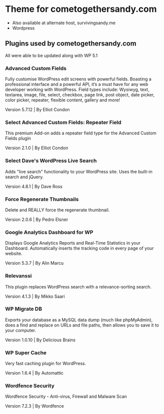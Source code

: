 # Theme for cometogethersandy.com

- Also available at alternate host, survivingsandy.me
- Wordpress

## Plugins used by cometogethersandy.com

All were able to be updated along with WP 5.1

### Advanced Custom Fields

Fully customise WordPress edit screens with powerful fields. Boasting a professional interface and a powerful API, it’s a must have for any web developer working with WordPress. Field types include: Wysiwyg, text, textarea, image, file, select, checkbox, page link, post object, date picker, color picker, repeater, flexible content, gallery and more!

Version 5.7.12 | By Elliot Condon

### Select Advanced Custom Fields: Repeater Field	

This premium Add-on adds a repeater field type for the Advanced Custom Fields plugin

Version 2.1.0 | By Elliot Condon

### Select Dave's WordPress Live Search	

Adds "live search" functionality to your WordPress site. Uses the built-in search and jQuery.

Version 4.8.1 | By Dave Ross

### Force Regenerate Thumbnails

Delete and REALLY force the regenerate thumbnail.

Version 2.0.6 | By Pedro Elsner

### Google Analytics Dashboard for WP

Displays Google Analytics Reports and Real-Time Statistics in your Dashboard. Automatically inserts the tracking code in every page of your website.

Version 5.3.7 | By Alin Marcu

### Relevanssi

This plugin replaces WordPress search with a relevance-sorting search.

Version 4.1.3 | By Mikko Saari

### WP Migrate DB

Exports your database as a MySQL data dump (much like phpMyAdmin), does a find and replace on URLs and file paths, then allows you to save it to your computer.

Version 1.0.10 | By Delicious Brains

### WP Super Cache

Very fast caching plugin for WordPress.

Version 1.6.4 | By Automattic

### Wordfence Security

Wordfence Security - Anti-virus, Firewall and Malware Scan

Version 7.2.3 | By Wordfence
